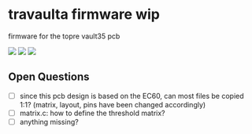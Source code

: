 # travaulta firmware wip
 firmware for the topre vault35 pcb

![](https://github.com/calvin-mcd/travaulta-firmware-wip/blob/main/Images/KLE.png)
![](https://github.com/calvin-mcd/travaulta-firmware-wip/blob/main/Images/top.png)
![](https://github.com/calvin-mcd/travaulta-firmware-wip/blob/main/Images/bottom.png)

## Open Questions

- [ ] since this pcb design is based on the EC60, can most files be copied 1:1? (matrix, layout, pins have been changed accordingly)
- [ ] matrix.c: how to define the threshold matrix?
- [ ] anything missing?